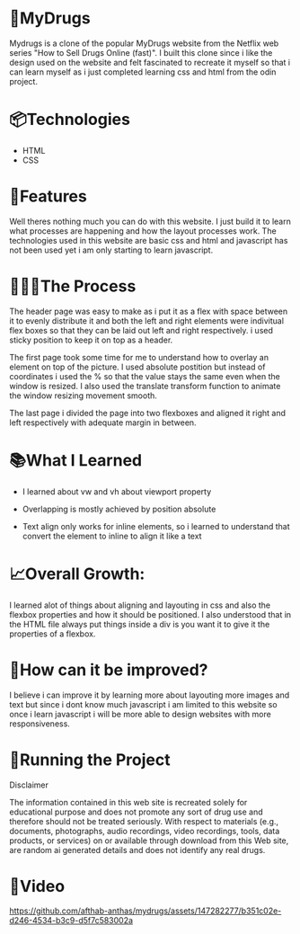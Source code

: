 # **💊MyDrugs**

Mydrugs is a clone of the popular MyDrugs website from the Netflix web series "How to Sell Drugs Online (fast)". I built this clone since i like the design used on the website and felt fascinated to recreate it myself so that i can learn myself as i just completed learning css and html from the odin project.



# 📦Technologies

- HTML
- CSS



# **🦄Features**

Well theres nothing much you can do with this website. I just build it to learn what processes are happening and how the layout processes work. The technologies used in this website are basic css and html and javascript has not been used yet i am only starting to learn javascript.



# **👩🏽‍🍳The Process**

The header page was easy to make as i put it as a flex with space between it to evenly distribute it and both the left and right elements were indivitual flex boxes so that they can be laid out left and right respectively. i used sticky position to keep it on top as a header.

The first page took some time for me to understand how to overlay an element on top of the picture. I used absolute postition but instead of coordinates i used the % so that the value stays the same even when the window is resized. I also used the translate transform function to animate the window resizing movement smooth.

The last page i divided the page into two flexboxes and aligned it right and left respectively with adequate margin in between.

# **📚What I Learned**

- I learned about vw and vh about viewport property

- Overlapping is mostly achieved by position absolute

- Text align only works for inline elements, so i learned to understand that convert the element to inline to align it like a text

# **📈Overall Growth:**

I learned alot of things about aligning and layouting in css and also the flexbox properties and how it should be positioned. I also understood that in the HTML file always put things inside a div is you want it to give it the properties of a flexbox.

# **💭How can it be improved?**

I believe i can improve it by  learning more about layouting more images and text but since i dont know much javascript i am limited to this website so once i learn javascript i will be more able to design websites with more responsiveness.

# **🚦Running the Project**
Disclaimer

The information contained in this web site is recreated solely for educational purpose and does not promote any sort of drug use and therefore should not be treated seriously. With respect to materials (e.g., documents, photographs, audio recordings, video recordings, tools, data products, or services) on or available through download from this Web site, are random ai generated details and does not identify any real drugs. 


# **🍿Video**


https://github.com/afthab-anthas/mydrugs/assets/147282277/b351c02e-d246-4534-b3c9-d5f7c583002a

